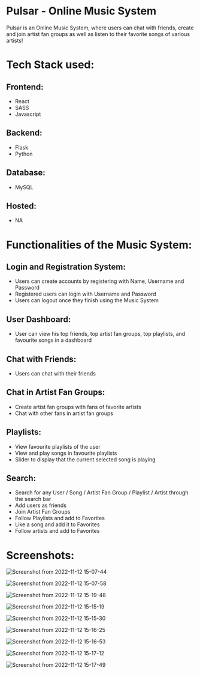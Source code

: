 # Pulsar - Online Music System

Pulsar is an Online Music System, where users can chat with friends, create and join artist fan groups as well as listen to their favorite songs of various artists!

# Tech Stack used: 

## Frontend:
 - React
 - SASS
 - Javascript
 
## Backend:
 - Flask
 - Python

## Database:
 - MySQL
## Hosted:
- NA

# Functionalities of the Music System:

## Login and Registration System:
 - Users can create accounts by registering with Name, Username and Password
 - Registered users can login with Username and Password
 - Users can logout once they finish using the Music System

## User Dashboard:
 - User can view his top friends, top artist fan groups, top playlists, and favourite songs in a dashboard

## Chat with Friends:
 - Users can chat with their friends

## Chat in Artist Fan Groups:
 - Create artist fan groups with fans of favorite artists
 - Chat with other fans in artist fan groups

## Playlists:
 - View favourite playlists of the user
 - View and play songs in favourite playlists
 - Slider to display that the current selected song is playing

## Search:
 - Search for any User / Song / Artist Fan Group / Playlist / Artist through the search bar
 - Add users as friends
 - Join Artist Fan Groups
 - Follow Playlists and add to Favorites
 - Like a song and add it to Favorites
 - Follow artists and add to Favorites

# Screenshots:

![Screenshot from 2022-11-12 15-07-44](https://user-images.githubusercontent.com/83278309/206240619-778a3d46-7a89-469c-be1c-f826171e4c8f.png)

![Screenshot from 2022-11-12 15-07-58](https://user-images.githubusercontent.com/83278309/206240859-ea4c60f7-cdd3-457c-8ae5-c7b177ce58f6.png)

![Screenshot from 2022-11-12 15-19-48](https://user-images.githubusercontent.com/83278309/206240887-5e93204e-a807-4d44-97ce-4856237e9879.png)

![Screenshot from 2022-11-12 15-15-19](https://user-images.githubusercontent.com/83278309/206240965-1c590872-576f-4b4d-8934-77de57608bf6.png)

![Screenshot from 2022-11-12 15-15-30](https://user-images.githubusercontent.com/83278309/206240996-82accb93-3a58-4aec-8616-8dff5ff0c7bc.png)

![Screenshot from 2022-11-12 15-16-25](https://user-images.githubusercontent.com/83278309/206241078-d64029d7-c863-40bf-b163-eb3f1471639c.png)

![Screenshot from 2022-11-12 15-16-53](https://user-images.githubusercontent.com/83278309/206241126-02582f80-ff7f-4124-9cb7-ae7b1f9395cb.png)

![Screenshot from 2022-11-12 15-17-12](https://user-images.githubusercontent.com/83278309/206241179-838fd1e8-768e-47b7-971e-1b72f2755672.png)

![Screenshot from 2022-11-12 15-17-49](https://user-images.githubusercontent.com/83278309/206241238-e7602524-fc45-4331-b922-a0e617c8080b.png)


 
